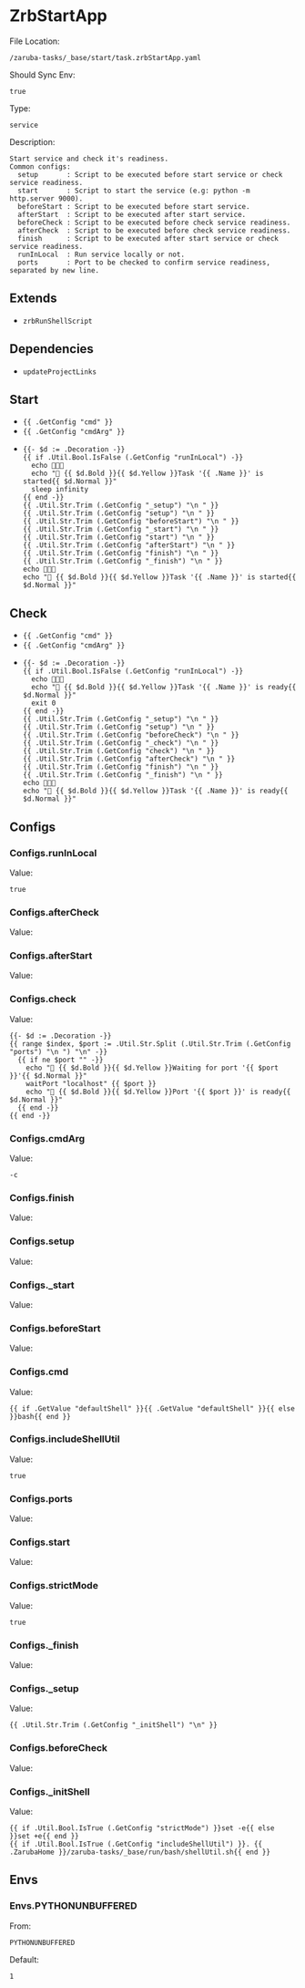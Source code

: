 
# ZrbStartApp

File Location:

    /zaruba-tasks/_base/start/task.zrbStartApp.yaml

Should Sync Env:

    true

Type:

    service

Description:

    Start service and check it's readiness.
    Common configs:
      setup       : Script to be executed before start service or check service readiness.
      start       : Script to start the service (e.g: python -m http.server 9000).
      beforeStart : Script to be executed before start service.
      afterStart  : Script to be executed after start service.
      beforeCheck : Script to be executed before check service readiness.
      afterCheck  : Script to be executed before check service readiness.
      finish      : Script to be executed after start service or check service readiness.
      runInLocal  : Run service locally or not.
      ports       : Port to be checked to confirm service readiness, separated by new line.



## Extends

* `zrbRunShellScript`


## Dependencies

* `updateProjectLinks`


## Start

* `{{ .GetConfig "cmd" }}`
* `{{ .GetConfig "cmdArg" }}`
*
    ```
    {{- $d := .Decoration -}}
    {{ if .Util.Bool.IsFalse (.GetConfig "runInLocal") -}}
      echo 🎉🎉🎉
      echo "📜 {{ $d.Bold }}{{ $d.Yellow }}Task '{{ .Name }}' is started{{ $d.Normal }}"
      sleep infinity
    {{ end -}}
    {{ .Util.Str.Trim (.GetConfig "_setup") "\n " }}
    {{ .Util.Str.Trim (.GetConfig "setup") "\n " }}
    {{ .Util.Str.Trim (.GetConfig "beforeStart") "\n " }}
    {{ .Util.Str.Trim (.GetConfig "_start") "\n " }}
    {{ .Util.Str.Trim (.GetConfig "start") "\n " }}
    {{ .Util.Str.Trim (.GetConfig "afterStart") "\n " }}
    {{ .Util.Str.Trim (.GetConfig "finish") "\n " }}
    {{ .Util.Str.Trim (.GetConfig "_finish") "\n " }}
    echo 🎉🎉🎉
    echo "📜 {{ $d.Bold }}{{ $d.Yellow }}Task '{{ .Name }}' is started{{ $d.Normal }}"

    ```


## Check

* `{{ .GetConfig "cmd" }}`
* `{{ .GetConfig "cmdArg" }}`
*
    ```
    {{- $d := .Decoration -}}
    {{ if .Util.Bool.IsFalse (.GetConfig "runInLocal") -}}
      echo 🎉🎉🎉
      echo "📜 {{ $d.Bold }}{{ $d.Yellow }}Task '{{ .Name }}' is ready{{ $d.Normal }}"
      exit 0
    {{ end -}}
    {{ .Util.Str.Trim (.GetConfig "_setup") "\n " }}
    {{ .Util.Str.Trim (.GetConfig "setup") "\n " }}
    {{ .Util.Str.Trim (.GetConfig "beforeCheck") "\n " }}
    {{ .Util.Str.Trim (.GetConfig "_check") "\n " }}
    {{ .Util.Str.Trim (.GetConfig "check") "\n " }}
    {{ .Util.Str.Trim (.GetConfig "afterCheck") "\n " }}
    {{ .Util.Str.Trim (.GetConfig "finish") "\n " }}
    {{ .Util.Str.Trim (.GetConfig "_finish") "\n " }}
    echo 🎉🎉🎉
    echo "📜 {{ $d.Bold }}{{ $d.Yellow }}Task '{{ .Name }}' is ready{{ $d.Normal }}"
    ```


## Configs


### Configs.runInLocal

Value:

    true


### Configs.afterCheck

Value:


### Configs.afterStart

Value:


### Configs.check

Value:

    {{- $d := .Decoration -}}
    {{ range $index, $port := .Util.Str.Split (.Util.Str.Trim (.GetConfig "ports") "\n ") "\n" -}}
      {{ if ne $port "" -}}
        echo "📜 {{ $d.Bold }}{{ $d.Yellow }}Waiting for port '{{ $port }}'{{ $d.Normal }}"
        waitPort "localhost" {{ $port }}
        echo "📜 {{ $d.Bold }}{{ $d.Yellow }}Port '{{ $port }}' is ready{{ $d.Normal }}"
      {{ end -}}
    {{ end -}}



### Configs.cmdArg

Value:

    -c


### Configs.finish

Value:


### Configs.setup

Value:


### Configs._start

Value:


### Configs.beforeStart

Value:


### Configs.cmd

Value:

    {{ if .GetValue "defaultShell" }}{{ .GetValue "defaultShell" }}{{ else }}bash{{ end }}


### Configs.includeShellUtil

Value:

    true


### Configs.ports

Value:


### Configs.start

Value:


### Configs.strictMode

Value:

    true


### Configs._finish

Value:


### Configs._setup

Value:

    {{ .Util.Str.Trim (.GetConfig "_initShell") "\n" }}


### Configs.beforeCheck

Value:


### Configs._initShell

Value:

    {{ if .Util.Bool.IsTrue (.GetConfig "strictMode") }}set -e{{ else }}set +e{{ end }}
    {{ if .Util.Bool.IsTrue (.GetConfig "includeShellUtil") }}. {{ .ZarubaHome }}/zaruba-tasks/_base/run/bash/shellUtil.sh{{ end }}



## Envs


### Envs.PYTHONUNBUFFERED

From:

    PYTHONUNBUFFERED

Default:

    1